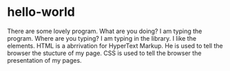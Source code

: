 # hello-world
There are some lovely program.
What are you doing?
I am typing the program.
Where are you typing?
I am typing in the library.
I like the elements.
HTML is a abrrivation for HyperText Markup. He is used to tell the browser the stucture of my page.
CSS is used to tell the browser the presentation of my pages.
